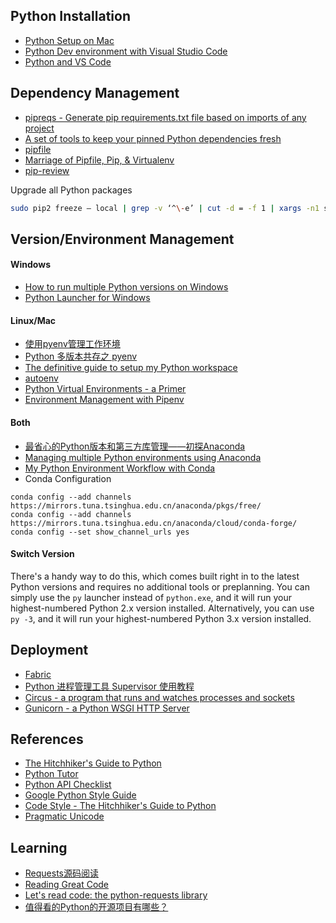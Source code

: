 ## Python Installation
- [Python Setup on Mac](http://sourabhbajaj.com/mac-setup/Python/README.html)
- [Python Dev environment with Visual Studio Code](https://lnx.azurewebsites.net/python-dev-environment-with-visual-studio-code-on-linux/)
- [Python and VS Code](http://mahugh.com/2016/04/27/python-and-vs-code/)

## Dependency Management
- [pipreqs - Generate pip requirements.txt file based on imports of any project](https://github.com/bndr/pipreqs)
- [A set of tools to keep your pinned Python dependencies fresh](https://github.com/jazzband/pip-tools)
- [pipfile](https://github.com/pypa/pipfile)
- [Marriage of Pipfile, Pip, & Virtualenv](https://github.com/kennethreitz/pipenv)
- [pip-review](https://github.com/jgonggrijp/pip-review)

Upgrade all Python packages
```bash
sudo pip2 freeze — local | grep -v ‘^\-e’ | cut -d = -f 1 | xargs -n1 sudo pip2 install -U
```

## Version/Environment Management
#### Windows
- [How to run multiple Python versions on Windows](https://stackoverflow.com/questions/4583367/how-to-run-multiple-python-versions-on-windows)
- [Python Launcher for Windows](https://docs.python.org/3/using/windows.html?highlight=shebang#python-launcher-for-windows)

#### Linux/Mac
- [使用pyenv管理工作环境](https://zhuanlan.zhihu.com/p/27294128)
- [Python 多版本共存之 pyenv](http://seisman.info/python-pyenv.html)
- [The definitive guide to setup my Python workspace](https://medium.com/@henriquebastos/the-definitive-guide-to-setup-my-python-workspace-628d68552e14)
- [autoenv](https://github.com/kennethreitz/autoenv)
- [Python Virtual Environments - a Primer](https://realpython.com/blog/python/python-virtual-environments-a-primer/)
- [Environment Management with Pipenv](http://docs.pipenv.org/en/latest/advanced.html#crude-installation-of-pipenv)

#### Both
- [最省心的Python版本和第三方库管理——初探Anaconda](https://zhuanlan.zhihu.com/p/25198543)
- [Managing multiple Python environments using Anaconda](http://www.wilsonsayreslab.org/blog/2015/10/26/managing-multiple-python-environments-using-anaconda)
- [My Python Environment Workflow with Conda](http://tdhopper.com/blog/2015/Nov/24/my-python-environment-workflow-with-conda/)
- Conda Configuration
```
conda config --add channels https://mirrors.tuna.tsinghua.edu.cn/anaconda/pkgs/free/
conda config --add channels https://mirrors.tuna.tsinghua.edu.cn/anaconda/cloud/conda-forge/
conda config --set show_channel_urls yes
```


#### Switch Version
There's a handy way to do this, which comes built right in to the latest Python versions and requires no additional tools or preplanning. You can simply use the `py` launcher instead of `python.exe`, and it will run your highest-numbered Python 2.x version installed. Alternatively, you can use `py -3`, and it will run your highest-numbered Python 3.x version installed.

## Deployment
- [Fabric](http://www.fabfile.org/)
- [Python 进程管理工具 Supervisor 使用教程](http://www.restran.net/2015/10/04/supervisord-tutorial/)
- [Circus - a program that runs and watches processes and sockets](https://github.com/circus-tent/circus)
- [Gunicorn - a Python WSGI HTTP Server](http://gunicorn.org/)

## References
- [The Hitchhiker's Guide to Python](http://docs.python-guide.org/en/latest)
- [Python Tutor](http://www.pythontutor.com)
- [Python API Checklist](http://python.apichecklist.com/)
- [Google Python Style Guide](https://google.github.io/styleguide/pyguide.html)
- [Code Style - The Hitchhiker's Guide to Python](http://docs.python-guide.org/en/latest/writing/style/)
- [Pragmatic Unicode](https://nedbatchelder.com/text/unipain.html)

## Learning
- [Requests源码阅读](https://github.com/zhangz/read_requests)
- [Reading Great Code](http://python-guide-pt-br.readthedocs.io/en/latest/writing/reading/)
- [Let's read code: the python-requests library](https://www.slideshare.net/onceuponatimeforever/lets-read-code)
- [值得看的Python的开源项目有哪些？](https://www.zhihu.com/question/19840137)

